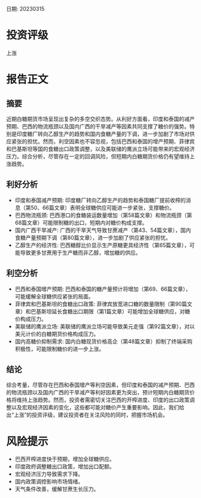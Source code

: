 
日期: 20230315

# 投资评级

上涨

# 报告正文

## 摘要

近期白糖期货市场呈现出复杂的多空交织态势。从利好方面看，印度和泰国的减产预期、巴西的物流瓶颈以及国内广西的干旱减产等因素共同支撑了糖价的强势。特别是印度糖厂转向乙醇生产的趋势和国内食糖产量的下调，进一步加剧了市场对供应紧张的担忧。然而，利空因素也不容忽视，包括巴西和泰国的增产预期、菲律宾和巴基斯坦等国的食糖出口政策调整，以及美联储的鹰派立场可能带来的宏观经济压力。综合分析，尽管存在一定的回调风险，但短期内白糖期货价格仍有望维持上涨趋势。

## 利好分析

* 印度和泰国减产预期: 印度糖厂转向乙醇生产的趋势和泰国糖厂提前收榨的消息（第50、66篇文章）表明全球糖供应可能进一步紧张，支撑糖价。
* 巴西物流瓶颈: 巴西港口的食糖装运数量增加（第58篇文章）和物流瓶颈（第68篇文章）可能限制糖的出口，短期内对糖价构成支撑。
* 国内广西干旱减产: 广西的干旱天气导致甘蔗减产（第43、54篇文章），国内食糖产量预期下调（第80篇文章），进一步加剧了供应紧张的担忧。
* 乙醇生产的经济性: 巴西糖醇比价显示生产原糖更具经济性（第65篇文章），可能导致更多甘蔗用于生产糖而非乙醇，增加糖的供应。

## 利空分析

* 巴西和泰国增产预期: 巴西和泰国的糖产量预计将增加（第69、66篇文章），可能缓解全球糖供应紧张的局面。
* 菲律宾和巴基斯坦的食糖出口政策: 菲律宾放宽进口糖的数量限制（第90篇文章）和巴基斯坦延长食糖出口期限（第1篇文章）可能增加全球糖供应，对糖价构成压力。
* 美联储的鹰派立场: 美联储的鹰派立场可能导致美元走强（第92篇文章），对以美元计价的白糖期货价格构成压力。
* 国内高糖价抑制需求: 国内白糖现货价格高企（第48篇文章）抑制了终端采购积极性，可能限制糖价的进一步上涨。

## 结论

综合考量，尽管存在巴西和泰国增产等利空因素，但印度和泰国的减产预期、巴西的物流瓶颈以及国内广西的干旱减产等利好因素更为突出，预计短期内白糖期货价格将维持上涨趋势。然而，投资者需密切关注巴西的开榨进度、印度的出口政策调整以及宏观经济因素的变化，这些都可能对糖价产生重要影响。因此，我们给出“上涨”的投资评级，建议投资者在关注风险的同时，把握市场机会。

# 风险提示

* 巴西开榨进度快于预期，增加全球糖供应。
* 印度政府调整糖出口政策，增加出口配额。
* 宏观经济压力导致需求下降。
* 国内政策调控影响市场情绪。
* 天气条件改善，缓解甘蔗生长压力。
